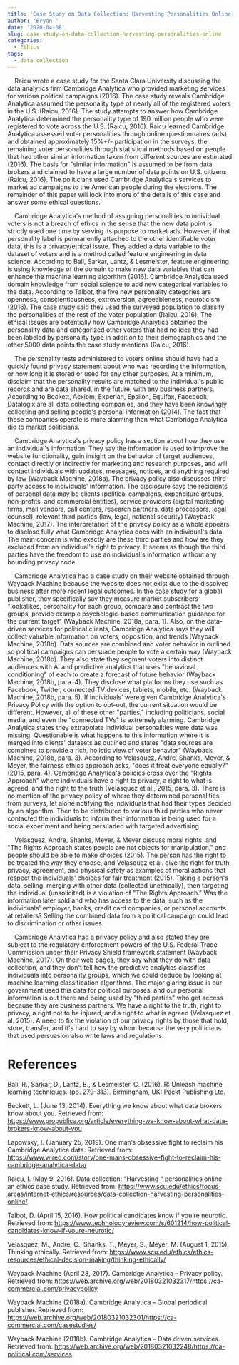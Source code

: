 ```yaml
---
title: 'Case Study on Data Collection: Harvesting Personalities Online'
author: 'Bryan '
date: '2020-04-08'
slug: case-study-on-data-collection-harvesting-personalities-online
categories:
  - Ethics
tags:
  - data collection
---
```


&nbsp;&nbsp;&nbsp;&nbsp;Raicu wrote a case study for the Santa Clara University discussing the data analytics firm Cambridge Analytica who provided marketing services for various political campaigns (2016). The case study reveals Cambridge Analytica assumed the personality type of nearly all of the registered voters in the U.S. (Raicu, 2016). The study attempts to answer how Cambridge Analytica determined the personality type of 190 million people who were registered to vote across the U.S. (Raicu, 2016). Raicu learned Cambridge Analytica assessed voter personalities through online questionnaires (ads) and obtained approximately 15%+/- participation in the surveys, the remaining voter personalities through statistical methods based on people that had other similar information taken from different sources are estimated (2016). The basis for "similar information" is assumed to be from data brokers and claimed to have a large number of data points on U.S. citizens (Raicu, 2016). The politicians used Cambridge Analytica's services to market ad campaigns to the American people during the elections. The remainder of this paper will look into more of the details of this case and answer some ethical questions. 

&nbsp;&nbsp;&nbsp;&nbsp;Cambridge Analytica's method of assigning personalities to individual voters is not a breach of ethics in the sense that the new data point is strictly used one time by serving its purpose to market ads. However, if that personality label is permanently attached to the other identifiable voter data, this is a privacy/ethical issue. They added a data variable to the dataset of voters and is a method called feature engineering in data science. According to Bali, Sarkar, Lantz, & Lesmeister, feature engineering is using knowledge of the domain to make new data variables that can enhance the machine learning algorithm (2016). Cambridge Analytica used domain knowledge from social science to add new categorical variables to the data. According to Talbot, the five new personality categories are openness, conscientiousness, extroversion, agreeableness, neuroticism (2016). The case study said they used the surveyed population to classify the personalities of the rest of the voter population (Raicu, 2016). The ethical issues are potentially how Cambridge Analytica obtained the personality data and categorized other voters that had no idea they had been labeled by personality type in addition to their demographics and the other 5000 data points the case study mentions (Raicu, 2016).  

&nbsp;&nbsp;&nbsp;&nbsp;The personality tests administered to voters online should have had a quickly found privacy statement about who was recording the information, or how long it is stored or used for any other purposes. At a minimum, disclaim that the personality results are matched to the individual's public records and are data shared, in the future, with any business partners.  According to Beckett, Acxiom, Experian, Epsilon, Equifax, Facebook, Datalogix are all data collecting companies, and they have been knowingly collecting and selling people's personal information (2014). The fact that these companies operate is more alarming than what Cambridge Analytica did to market politicians. 

&nbsp;&nbsp;&nbsp;&nbsp;Cambridge Analytica's privacy policy has a section about how they use an individual's information. They say the information is used to improve the website functionality, gain insight on the behavior of target audiences, contact directly or indirectly for marketing and research purposes, and will contact individuals with updates, messages, notices, and anything required by law (Wayback Machine, 2018a). The privacy policy also discusses third-party access to individuals' information. The disclosure says the recipients of personal data may be clients (political campaigns, expenditure groups, non-profits, and commercial entities), service providers (digital marketing firms, mail vendors, call centers, research partners, data processors, legal counsel), relevant third parties (law, legal, national security) (Wayback Machine, 2017). The interpretation of the privacy policy as a whole appears to disclose fully what Cambridge Analytica does with an individual's data. The main concern is who exactly are these third parties and how are they excluded from an individual's right to privacy. It seems as though the third parties have the freedom to use an individual's information without any bounding privacy code.

&nbsp;&nbsp;&nbsp;&nbsp;Cambridge Analytica had a case study on their website obtained through Wayback Machine because the website does not exist due to the dissolved business after more recent legal outcomes. In the case study for a global publisher, they specifically say they measure market subscribers "lookalikes, personality for each group, compare and contrast the two groups, provide example psychologic-based communication guidance for the current target" (Wayback Machine, 2018a, para. 1). Also, on the data-driven services for political clients, Cambridge Analytica says they will collect valuable information on voters, opposition, and trends (Wayback Machine, 2018b). Data sources are combined and voter behavior in outlined so political campaigns can persuade people to vote a certain way (Wayback Machine, 2018b). They also state they segment voters into distinct audiences with AI and predictive analytics that uses "behavioral conditioning" of each to create a forecast of future behavior (Wayback Machine, 2018b, para. 4). They disclose what platforms they use such as Facebook, Twitter, connected TV devices, tablets, mobile, etc. (Wayback Machine, 2018b, para. 5). If individuals' were given Cambridge Analytica's Privacy Policy with the option to opt-out, the current situation would be different. However, all of these other "parties," including politicians, social media, and even the "connected TVs" is extremely alarming. Cambridge Analytica states they extrapolate individual personalities were data was missing. Questionable is what happens to this information where it is merged into clients' datasets as outlined and states "data sources are combined to provide a rich, holistic view of voter behavior" (Wayback Machine, 2018b, para. 3). According to Velasquez, Andre, Shanks, Meyer, & Meyer, the fairness ethics approach asks, "does it treat everyone equally?" (2015, para. 4). Cambridge Analytica's policies cross over the "Rights Approach" where individuals have a right to privacy, a right to what is agreed, and the right to the truth (Velasquez et al., 2015, para. 3). There is no mention of the privacy policy of where they determined personalities from surveys, let alone notifying the individuals that had their types decided by an algorithm. Then to be distributed to various third parties who never contacted the individuals to inform their information is being used for a social experiment and being persuaded with targeted advertising.    

&nbsp;&nbsp;&nbsp;&nbsp;Velasquez, Andre, Shanks, Meyer, & Meyer discuss moral rights, and "The Rights Approach states people are not objects for manipulation," and people should be able to make choices (2015). The person has the right to be treated the way they choose, and Velasquez et al. give the right for truth, privacy, agreement, and physical safety as examples of moral actions that respect the individuals' choices for fair treatment (2015). Taking a person's data, selling, merging with other data (collected unethically), then targeting the individual (unsolicited) is a violation of "The Rights Approach." Was the information later sold and who has access to the data, such as the individuals' employer, banks, credit card companies, or personal accounts at retailers? Selling the combined data from a political campaign could lead to discrimination or other issues. 

&nbsp;&nbsp;&nbsp;&nbsp;Cambridge Analytica had a privacy policy and also stated they are subject to the regulatory enforcement powers of the U.S. Federal Trade Commission under their Privacy Shield framework statement (Wayback Machine, 2017). On their web pages, they say what they do with data collection, and they don't tell how the predictive analytics classifies individuals into personality groups, which we could deduce by looking at machine learning classification algorithms. The major glaring issue is our government used this data for political purposes, and our personal information is out there and being used by "third parties" who get access because they are business partners. We have a right to the truth, right to privacy, a right not to be injured, and a right to what is agreed (Velasquez et al. 2015). A need to fix the violation of our privacy rights by those that hold, store, transfer, and it's hard to say by whom because the very politicians that used persuasion also write laws and regulations. 

# References

Bali, R., Sarkar, D., Lantz, B., & Lesmeister, C. (2016). R: Unleash machine learning techniques. (pp. 279-313). Birmingham, UK: Packt Publishing Ltd.

Beckett, L. (June 13, 2014). Everything we know about what data brokers know about you. Retrieved from: https://www.propublica.org/article/everything-we-know-about-what-data-brokers-know-about-you

Lapowsky, I. (January 25, 2019). One man’s obsessive fight to reclaim his Cambridge Analytica data. Retrieved from: https://www.wired.com/story/one-mans-obsessive-fight-to-reclaim-his-cambridge-analytica-data/

Raicu, I. (May 9, 2016). Data collection: “Harvesting “ personalities online – an ethics case study. Retrieved from: https://www.scu.edu/ethics/focus-areas/internet-ethics/resources/data-collection-harvesting-personalities-online/

Talbot, D. (April 15, 2016). How political candidates know if you’re neurotic. Retrieved from: https://www.technologyreview.com/s/601214/how-political-candidates-know-if-youre-neurotic/

Velasquez, M., Andre, C., Shanks, T., Meyer, S., Meyer, M. (August 1, 2015). Thinking ethically. Retrieved from: https://www.scu.edu/ethics/ethics-resources/ethical-decision-making/thinking-ethically/

Wayback Machine (April 28, 2017). Cambridge Analytica – Privacy policy. Retrieved from: https://web.archive.org/web/20180321032317/https://ca-commercial.com/privacypolicy

Wayback Machine (2018a). Cambridge Analytica – Global periodical publisher. Retrieved from: https://web.archive.org/web/20180321032301/https://ca-commercial.com/casestudies/

Wayback Machine (2018b). Cambridge Analytica – Data driven services. Retrieved from: https://web.archive.org/web/20180321032248/https://ca-political.com/services

